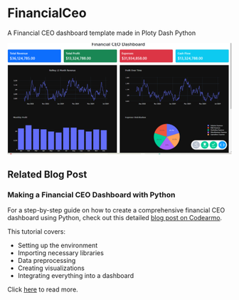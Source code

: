 # FinancialCeo
A Financial CEO dashboard template made in Ploty Dash Python

![Example Dashboard](./image_Ayfrkjj.png)

## Related Blog Post

### Making a Financial CEO Dashboard with Python

For a step-by-step guide on how to create a comprehensive financial CEO dashboard using Python, check out this detailed [blog post on Codearmo](https://www.codearmo.com/python-tutorial/making-financial-ceo-dashboard-python).

This tutorial covers:

- Setting up the environment
- Importing necessary libraries
- Data preprocessing
- Creating visualizations
- Integrating everything into a dashboard

Click [here](https://www.codearmo.com/python-tutorial/making-financial-ceo-dashboard-python) to read more.

